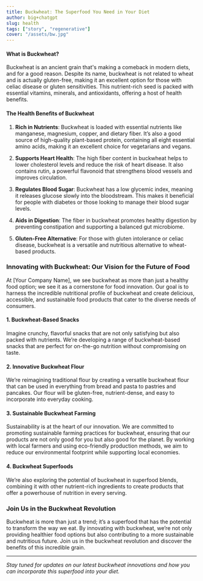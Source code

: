 ```yaml
---
title: Buckwheat: The Superfood You Need in Your Diet
author: big+chatgpt
slug: health
tags: ["story", "regenerative"]
cover: "/assets/bw.jpg"
---
```


#### What is Buckwheat?

Buckwheat is an ancient grain that's making a comeback in modern diets, and for a good reason. Despite its name, buckwheat is not related to wheat and is actually gluten-free, making it an excellent option for those with celiac disease or gluten sensitivities. This nutrient-rich seed is packed with essential vitamins, minerals, and antioxidants, offering a host of health benefits.

#### The Health Benefits of Buckwheat

1. **Rich in Nutrients**: Buckwheat is loaded with essential nutrients like manganese, magnesium, copper, and dietary fiber. It’s also a good source of high-quality plant-based protein, containing all eight essential amino acids, making it an excellent choice for vegetarians and vegans.

2. **Supports Heart Health**: The high fiber content in buckwheat helps to lower cholesterol levels and reduce the risk of heart disease. It also contains rutin, a powerful flavonoid that strengthens blood vessels and improves circulation.

3. **Regulates Blood Sugar**: Buckwheat has a low glycemic index, meaning it releases glucose slowly into the bloodstream. This makes it beneficial for people with diabetes or those looking to manage their blood sugar levels.

4. **Aids in Digestion**: The fiber in buckwheat promotes healthy digestion by preventing constipation and supporting a balanced gut microbiome.

5. **Gluten-Free Alternative**: For those with gluten intolerance or celiac disease, buckwheat is a versatile and nutritious alternative to wheat-based products.

### Innovating with Buckwheat: Our Vision for the Future of Food

At [Your Company Name], we see buckwheat as more than just a healthy food option; we see it as a cornerstone for food innovation. Our goal is to harness the incredible nutritional profile of buckwheat and create delicious, accessible, and sustainable food products that cater to the diverse needs of consumers.

#### 1. **Buckwheat-Based Snacks**

Imagine crunchy, flavorful snacks that are not only satisfying but also packed with nutrients. We’re developing a range of buckwheat-based snacks that are perfect for on-the-go nutrition without compromising on taste.

#### 2. **Innovative Buckwheat Flour**

We’re reimagining traditional flour by creating a versatile buckwheat flour that can be used in everything from bread and pasta to pastries and pancakes. Our flour will be gluten-free, nutrient-dense, and easy to incorporate into everyday cooking.

#### 3. **Sustainable Buckwheat Farming**

Sustainability is at the heart of our innovation. We are committed to promoting sustainable farming practices for buckwheat, ensuring that our products are not only good for you but also good for the planet. By working with local farmers and using eco-friendly production methods, we aim to reduce our environmental footprint while supporting local economies.

#### 4. **Buckwheat Superfoods**

We’re also exploring the potential of buckwheat in superfood blends, combining it with other nutrient-rich ingredients to create products that offer a powerhouse of nutrition in every serving.

### Join Us in the Buckwheat Revolution

Buckwheat is more than just a trend; it’s a superfood that has the potential to transform the way we eat. By innovating with buckwheat, we’re not only providing healthier food options but also contributing to a more sustainable and nutritious future. Join us in the buckwheat revolution and discover the benefits of this incredible grain.

---

_Stay tuned for updates on our latest buckwheat innovations and how you can incorporate this superfood into your diet._

